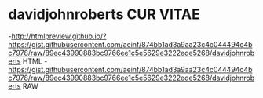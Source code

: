 # davidjohnroberts CUR VITAE

-http://htmlpreview.github.io/?https://gist.githubusercontent.com/aeinf/874bb1ad3a9aa23c4c044494c4bc7978/raw/89ec43990883bc9766ee1c5e5629e3222ede5268/davidjohnroberts HTML
-https://gist.githubusercontent.com/aeinf/874bb1ad3a9aa23c4c044494c4bc7978/raw/89ec43990883bc9766ee1c5e5629e3222ede5268/davidjohnroberts RAW

